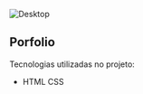 ![Desktop](https://user-images.githubusercontent.com/87048682/200301900-5d2cfdf9-7551-48fc-a20f-a78a50f6b153.png)
<div>
    <h2>Porfolio</h2>
    <span>Tecnologias utilizadas no projeto:</span>
    <ul>
        <li>
            HTML
            CSS
        </li>
    </ul>
</div>
